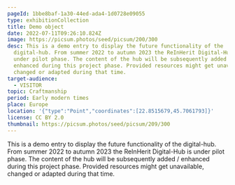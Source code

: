 ```yaml
---
pageId: 1bbe8baf-1a30-44ed-ada4-1d0728e09055
type: exhibitionCollection
title: Demo object
date: 2022-07-11T09:26:10.824Z
image: https://picsum.photos/seed/picsum/200/300
desc: This is a demo entry to display the future functionality of the
  digital-hub. From summer 2022 to autumn 2023 the ReInHerit Digital-Hub is
  under pilot phase. The content of the hub will be subsequently added /
  enhanced during this project phase. Provided resources might get unavailable,
  changed or adapted during that time.
target-audience:
  - VISITOR
topic: Craftmanship
period: Early modern times
place: Europe
location: '{"type":"Point","coordinates":[22.8515679,45.7061793]}'
license: CC BY 2.0
thumbnail: https://picsum.photos/seed/picsum/209/300
---
```

This is a demo entry to display the future functionality of the digital-hub. From summer 2022 to autumn 2023 the ReInHerit Digital-Hub is under pilot phase. The content of the hub will be subsequently added / enhanced during this project phase. Provided resources might get unavailable, changed or adapted during that time.